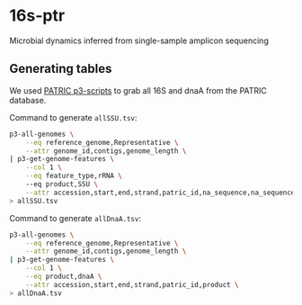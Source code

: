 # 16s-ptr
Microbial dynamics inferred from single-sample amplicon sequencing

## Generating tables
We used [PATRIC p3-scripts](https://github.com/PATRIC3/PATRIC-distribution) to grab all 16S and dnaA from the PATRIC database.

Command to generate `allSSU.tsv`:

```bash
p3-all-genomes \
    --eq reference_genome,Representative \
    --attr genome_id,contigs,genome_length \
| p3-get-genome-features \
    --col 1 \
    --eq feature_type,rRNA \ 
    --eq product,SSU \
    --attr accession,start,end,strand,patric_id,na_sequence,na_sequence_md5,product \
> allSSU.tsv
```

Command to generate `allDnaA.tsv`:

```bash
p3-all-genomes \
    --eq reference_genome,Representative \
    --attr genome_id,contigs,genome_length \
| p3-get-genome-features \
    --col 1 \
    --eq product,dnaA \
    --attr accession,start,end,strand,patric_id,product \
> allDnaA.tsv
```
